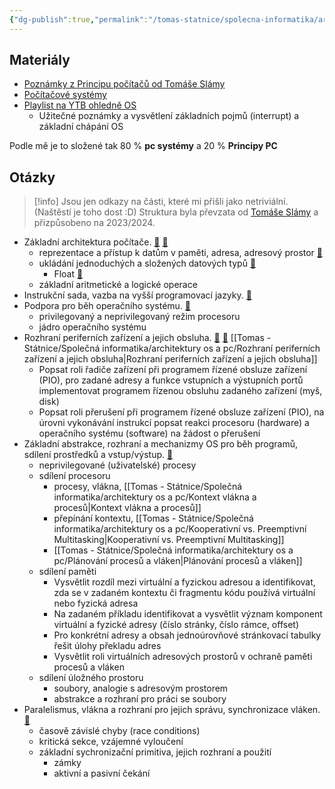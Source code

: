 ```yaml
---
{"dg-publish":true,"permalink":"/tomas-statnice/spolecna-informatika/architektury-os-a-pc/architektury-os-a-pc/","tags":["architektura_pc_a_os","spolecna_informatika","tomas"],"noteIcon":""}
---
```


## Materiály
- [Poznámky z Principu počítačů od Tomáše Slámy](https://slama.dev/poznamky/principy-pocitacu/)
- [Počítačové systémy](https://cdn.tom-nguyen.dev/ps.pdf)
- [Playlist na YTB ohledně OS](https://www.youtube.com/playlist?list=PLBlnK6fEyqRiVhbXDGLXDk_OQAeuVcp2O)
	- Užitečné poznámky a vysvětlení základních pojmů (interrupt) a základní chápání OS 
	
Podle mě je to složené tak 80 % **pc systémy** a 20 % **Principy PC**
## Otázky

> [!info]
> Jsou jen odkazy na části, které mi přišli jako netriviální. (Naštěstí je toho dost :D)
> Struktura byla převzata od [Tomáše Slámy](slama.dev) a přizpůsobeno na 2023/2024.


- Základní architektura počítače. [🔗](https://slama.dev/poznamky-z-prednasky/principy-pocitacu/#zjednodu%C5%A1en%C3%A9-sch%C3%A9ma-po%C4%8D%C3%ADta%C4%8De) [🔗](https://cdn.tom-nguyen.dev/ps.pdf#page=24)
	- reprezentace a přístup k datům v paměti, adresa, adresový prostor [🔗](https://cdn.tom-nguyen.dev/ps.pdf#page=57)
    - ukládání jednoduchých a složených datových typů [🔗](https://cdn.tom-nguyen.dev/Architektura%20poc%CC%8Ci%CC%81tac%CC%8Cu%CC%8A%20a%20operac%CC%8Cni%CC%81ch%20syste%CC%81mu%CC%8A.pdf#page=2)
	    - Float [🔗](https://www.geeksforgeeks.org/ieee-standard-754-floating-point-numbers/)
    - základní aritmetické a logické operace
- Instrukční sada, vazba na vyšší programovací jazyky. [🔗](https://cdn.tom-nguyen.dev/ps.pdf#page=29)
- Podpora pro běh operačního systému. [🔗](https://cdn.tom-nguyen.dev/ps.pdf#page=97)
	- privilegovaný a neprivilegovaný režim procesoru
    - jádro operačního systému
- Rozhraní periferních zařízení a jejich obsluha. [🔗](https://slama.dev/poznamky-z-prednasky/principy-pocitacu/#otro%C4%8Dina) [🔗](https://cdn.tom-nguyen.dev/ps.pdf#page=105) [[Tomas - Státnice/Společná informatika/architektury os a pc/Rozhraní periferních zařízení a jejich obsluha\|Rozhraní periferních zařízení a jejich obsluha]]
	- Popsat roli řadiče zařízení při programem řízené obsluze zařízení (PIO), pro zadané adresy a funkce vstupních a výstupních portů implementovat programem řízenou obsluhu zadaného zařízení (myš, disk)
    - Popsat roli přerušení při programem řízené obsluze zařízení (PIO), na úrovni vykonávání instrukcí popsat reakci procesoru (hardware) a operačního systému (software) na žádost o přerušení
- Základní abstrakce, rozhraní a mechanizmy OS pro běh programů, sdílení prostředků a vstup/výstup. [🔗](https://cdn.tom-nguyen.dev/ps.pdf#page=97)
	- neprivilegované (uživatelské) procesy
    - sdílení procesoru
	    - procesy, vlákna, [[Tomas - Státnice/Společná informatika/architektury os a pc/Kontext vlákna a procesů\|Kontext vlákna a procesů]]
        - přepínání kontextu, [[Tomas - Státnice/Společná informatika/architektury os a pc/Kooperativní vs. Preemptivní Multitasking\|Kooperativní vs. Preemptivní Multitasking]]
        - [[Tomas - Státnice/Společná informatika/architektury os a pc/Plánování procesů a vláken\|Plánování procesů a vláken]]
    - sdílení paměti
	    - Vysvětlit rozdíl mezi virtuální a fyzickou adresou a identifikovat, zda se v zadaném kontextu či fragmentu kódu používá virtuální nebo fyzická adresa
        - Na zadaném příkladu identifikovat a vysvětlit význam komponent virtuální a fyzické adresy (číslo stránky, číslo rámce, offset)
        - Pro konkrétní adresy a obsah jednoúrovňové stránkovací tabulky řešit úlohy překladu adres
        - Vysvětlit roli virtuálních adresových prostorů v ochraně paměti procesů a vláken
    - sdílení úložného prostoru
	    - soubory, analogie s adresovým prostorem
        - abstrakce a rozhraní pro práci se soubory
- Paralelismus, vlákna a rozhraní pro jejich správu, synchronizace vláken. [🔗](https://cdn.tom-nguyen.dev/ps.pdf#page=112)
	- časově závislé chyby (race conditions)
    - kritická sekce, vzájemné vyloučení
    - základní sychronizační primitiva, jejich rozhraní a použití
	    - zámky
        - aktivní a pasivní čekání